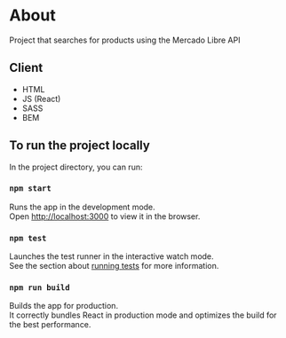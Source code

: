 # About

Project that searches for products using the Mercado Libre API

## Client

- HTML
- JS (React)
- SASS
- BEM

## To run the project locally

In the project directory, you can run:

### `npm start`

Runs the app in the development mode.<br />
Open [http://localhost:3000](http://localhost:3000) to view it in the browser.

### `npm test`

Launches the test runner in the interactive watch mode.<br />
See the section about [running tests](https://facebook.github.io/create-react-app/docs/running-tests) for more information.

### `npm run build`

Builds the app for production.<br />
It correctly bundles React in production mode and optimizes the build for the best performance.


